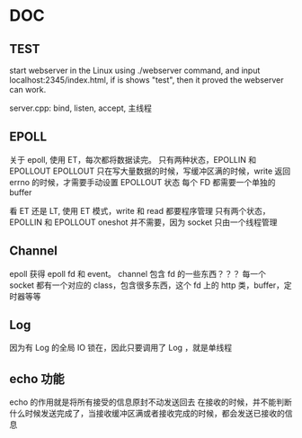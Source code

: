 # DOC

## TEST
start webserver in the Linux using ./webserver command, and input localhost:2345/index.html, if is shows "test", then it proved the webserver can work.

server.cpp: bind, listen, accept, 主线程

## EPOLL
关于 epoll, 使用 ET，每次都将数据读完。
只有两种状态，EPOLLIN 和 EPOLLOUT
EPOLLOUT 只在写大量数据的时候，写缓冲区满的时候，write 返回 errno 的时候，才需要手动设置 EPOLLOUT 状态
每个 FD 都需要一个单独的 buffer 

看 ET 还是 LT, 使用 ET 模式，write 和 read 都要程序管理
只有两个状态，EPOLLIN 和 EPOLLOUT
oneshot 并不需要，因为 socket 只由一个线程管理

## Channel
epoll 获得 epoll fd 和 event。
channel 包含 fd 的一些东西？？？
每一个 socket 都有一个对应的 class，包含很多东西，这个 fd 上的 http 类，buffer，定时器等等

## Log
因为有 Log 的全局 IO 锁在，因此只要调用了 Log ，就是单线程

## echo 功能
echo 的作用就是将所有接受的信息原封不动发送回去
在接收的时候，并不能判断什么时候发送完成了，当接收缓冲区满或者接收完成的时候，都会发送已接收的信息